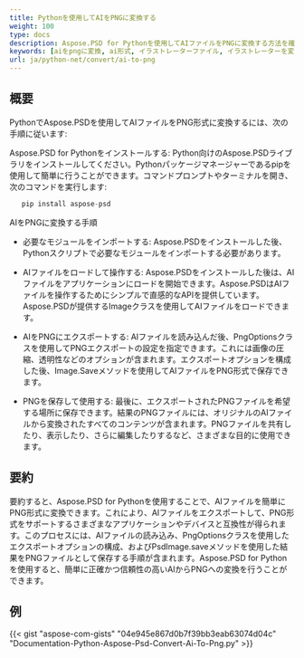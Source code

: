 ```yaml
---
title: Pythonを使用してAIをPNGに変換する
weight: 100
type: docs
description: Aspose.PSD for Pythonを使用してAIファイルをPNGに変換する方法を確認します。
keywords: [aiをpngに変換, ai形式, イラストレーターファイル, イラストレーターを変換, png, psd api, python, コードサンプル]
url: ja/python-net/convert/ai-to-png
---
```


## **概要**
PythonでAspose.PSDを使用してAIファイルをPNG形式に変換するには、次の手順に従います:

Aspose.PSD for Pythonをインストールする: Python向けのAspose.PSDライブラリをインストールしてください。Pythonパッケージマネージャーであるpipを使用して簡単に行うことができます。コマンドプロンプトやターミナルを開き、次のコマンドを実行します:

```python
   pip install aspose-psd
```

AIをPNGに変換する手順

- 必要なモジュールをインポートする: Aspose.PSDをインストールした後、Pythonスクリプトで必要なモジュールをインポートする必要があります。
- AIファイルをロードして操作する: Aspose.PSDをインストールした後は、AIファイルをアプリケーションにロードを開始できます。Aspose.PSDはAIファイルを操作するためにシンプルで直感的なAPIを提供しています。Aspose.PSDが提供するImageクラスを使用してAIファイルをロードできます。

- AIをPNGにエクスポートする: AIファイルを読み込んだ後、PngOptionsクラスを使用してPNGエクスポートの設定を指定できます。これには画像の圧縮、透明性などのオプションが含まれます。エクスポートオプションを構成した後、Image.Saveメソッドを使用してAIファイルをPNG形式で保存できます。

- PNGを保存して使用する: 最後に、エクスポートされたPNGファイルを希望する場所に保存できます。結果のPNGファイルには、オリジナルのAIファイルから変換されたすべてのコンテンツが含まれます。PNGファイルを共有したり、表示したり、さらに編集したりするなど、さまざまな目的に使用できます。

## **要約**
要約すると、Aspose.PSD for Pythonを使用することで、AIファイルを簡単にPNG形式に変換できます。これにより、AIファイルをエクスポートして、PNG形式をサポートするさまざまなアプリケーションやデバイスと互換性が得られます。このプロセスには、AIファイルの読み込み、PngOptionsクラスを使用したエクスポートオプションの構成、およびPsdImage.saveメソッドを使用した結果をPNGファイルとして保存する手順が含まれます。Aspose.PSD for Pythonを使用すると、簡単に正確かつ信頼性の高いAIからPNGへの変換を行うことができます。

## **例**
{{< gist "aspose-com-gists" "04e945e867d0b7f39bb3eab63074d04c" "Documentation-Python-Aspose-Psd-Convert-Ai-To-Png.py" >}}
